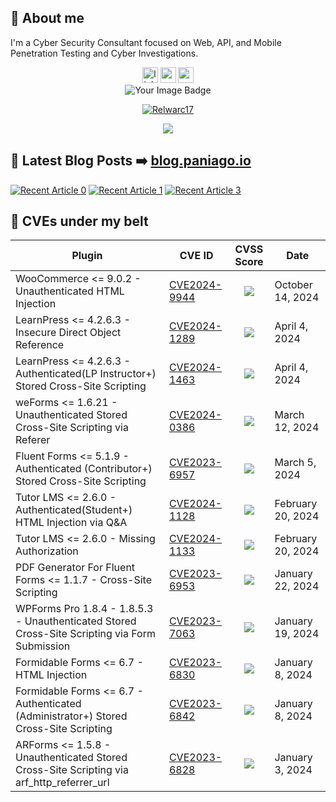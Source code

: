 ## 💫 About me
I'm a Cyber Security Consultant focused on Web, API, and Mobile Penetration Testing and Cyber Investigations. 

<div align="center">
  <a href="https://www.linkedin.com/in/pedropaniago"><img src="https://img.shields.io/static/v1?message=LinkedIn&logo=linkedin&label=&color=0077B5&logoColor=white&labelColor=&style=for-the-badge" height="25" alt="linkedin logo"  /></a>
  <a href="https://blog.paniago.io"><img src="https://img.shields.io/static/v1?message=Medium&logo=medium&label=&color=black&logoColor=white&labelColor=&style=for-the-badge" height="25" alt="medium logo"  /></a>
  <a href="https://x.com/dropn0w"><img src="https://img.shields.io/static/v1?message=Twitter&logo=x&label=&color=black&logoColor=white&labelColor=&style=for-the-badge" height="25" alt="x logo"  /></a>
</div>
<div align="center"> 
<img src="https://tryhackme-badges.s3.amazonaws.com/dropn0w.png" alt="Your Image Badge" />

[ ![Relwarc17](https://www.hackthebox.eu/badge/image/478272)](https://www.hackthebox.eu/home/users/profile/478272)

[![](https://visitcount.itsvg.in/api?id=dropn0w&icon=0&color=0)](https://visitcount.itsvg.in)

</div>

## 📝 Latest Blog Posts ➡️ [blog.paniago.io](https://blog.paniago.io)
<a target="_blank" href="https://github-readme-medium-recent-article.vercel.app/medium/@dropn0w/0"><img src="https://github-readme-medium-recent-article.vercel.app/medium/@dropn0w/0" alt="Recent Article 0"></a>
<a target="_blank" href="https://github-readme-medium-recent-article.vercel.app/medium/@dropn0w/0"><img src="https://github-readme-medium-recent-article.vercel.app/medium/@dropn0w/1" alt="Recent Article 1"></a>
<a target="_blank" href="https://github-readme-medium-recent-article.vercel.app/medium/@dropn0w/0"><img src="https://github-readme-medium-recent-article.vercel.app/medium/@dropn0w/3" alt="Recent Article 3"> </a>

## 🚨 CVEs under my belt
| Plugin                                                                                        | CVE ID                                                                                                                                                                                          |                     CVSS Score                      | Date              |
| --------------------------------------------------------------------------------------------- | ----------------------------------------------------------------------------------------------------------------------------------------------------------------------------------------------- | :-------------------------------------------------: | ----------------- |
| WooCommerce <= 9.0.2 - Unauthenticated HTML Injection                                         | [CVE2024-9944](https://www.wordfence.com/threat-intel/vulnerabilities/wordpress-plugins/woocommerce/woocommerce-902-unauthenticated-html-injection)                                             | ![](https://img.shields.io/badge/5.3-Medium-yellow) | October 14, 2024  |
| LearnPress <= 4.2.6.3 - Insecure Direct Object Reference                                      | [CVE2024-1289](https://www.wordfence.com/threat-intel/vulnerabilities/wordpress-plugins/learnpress/learnpress-4263-insecure-direct-object-reference)                                            | ![](https://img.shields.io/badge/6.5-Medium-yellow) | April 4, 2024     |
| LearnPress <= 4.2.6.3 - Authenticated(LP Instructor+) Stored Cross-Site Scripting             | [CVE2024-1463](https://www.wordfence.com/threat-intel/vulnerabilities/wordpress-plugins/learnpress/learnpress-4263-authenticatedlp-instructor-stored-cross-site-scripting)                      | ![](https://img.shields.io/badge/4.4-Medium-yellow) | April 4, 2024     |
| weForms <= 1.6.21 - Unauthenticated Stored Cross-Site Scripting via Referer                   | [CVE2024-0386](https://www.wordfence.com/threat-intel/vulnerabilities/wordpress-plugins/weforms/weforms-1621-unauthenticated-stored-cross-site-scripting-via-referer)                           |   ![](https://img.shields.io/badge/7.2-High-red)    | March 12, 2024    |
| Fluent Forms <= 5.1.9 - Authenticated (Contributor+) Stored Cross-Site Scripting              | [CVE2023-6957](https://www.wordfence.com/threat-intel/vulnerabilities/wordpress-plugins/fluentform/fluent-forms-519-authenticated-contributor-stored-cross-site-scripting)                      | ![](https://img.shields.io/badge/4.9-Medium-yellow) | March 5, 2024     |
| Tutor LMS <= 2.6.0 - Authenticated(Student+) HTML Injection via Q&A                           | [CVE2024-1128](https://www.wordfence.com/threat-intel/vulnerabilities/wordpress-plugins/tutor/tutor-lms-260-authenticatedstudent-html-injection-via-qa)                                         | ![](https://img.shields.io/badge/5.4-Medium-yellow) | February 20, 2024 |
| Tutor LMS <= 2.6.0 - Missing Authorization                                                    | [CVE2024-1133](https://www.wordfence.com/threat-intel/vulnerabilities/wordpress-plugins/tutor/tutor-lms-260-missing-authorization)                                                              | ![](https://img.shields.io/badge/4.3-Medium-yellow) | February 20, 2024 |
| PDF Generator For Fluent Forms <= 1.1.7 - Cross-Site Scripting                                | [CVE2023-6953](https://www.wordfence.com/threat-intel/vulnerabilities/wordpress-plugins/fluentforms-pdf/pdf-generator-for-fluent-forms-117-cross-site-scripting)                                | ![](https://img.shields.io/badge/4.9-Medium-yellow) | January 22, 2024  |
| WPForms Pro 1.8.4 - 1.8.5.3 - Unauthenticated Stored Cross-Site Scripting via Form Submission | [CVE2023-7063](https://www.wordfence.com/threat-intel/vulnerabilities/wordpress-plugins/wpforms/wpforms-pro-1853-unauthenticated-stored-cross-site-scripting-via-form-submission)               |   ![](https://img.shields.io/badge/7.2-High-red)    | January 19, 2024  |
| Formidable Forms <= 6.7 - HTML Injection                                                      | [CVE2023-6830](https://www.wordfence.com/threat-intel/vulnerabilities/wordpress-plugins/formidable/formidable-forms-67-html-injection)                                                          | ![](https://img.shields.io/badge/6.5-Medium-yellow) | January 8, 2024   |
| Formidable Forms <= 6.7 - Authenticated (Administrator+) Stored Cross-Site Scripting          | [CVE2023-6842](https://www.wordfence.com/threat-intel/vulnerabilities/wordpress-plugins/formidable/formidable-forms-67-authenticated-administrator-stored-cross-site-scripting)                 | ![](https://img.shields.io/badge/4.4-Medium-yellow) | January 8, 2024   |
| ARForms <= 1.5.8 - Unauthenticated Stored Cross-Site Scripting via arf_http_referrer_url      | [CVE2023-6828](https://www.wordfence.com/threat-intel/vulnerabilities/wordpress-plugins/arforms-form-builder/arforms-158-unauthenticated-stored-cross-site-scripting-via-arf-http-referrer-url) |   ![](https://img.shields.io/badge/7.2-High-red)    | January 3, 2024   |

